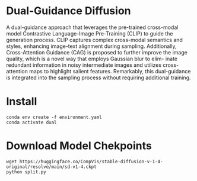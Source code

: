 # Dual-Guidance Diffusion

A dual-guidance approach that leverages the pre-trained cross-modal model Contrastive Language-Image Pre-Training (CLIP) to guide the generation process. CLIP captures complex cross-modal semantics and styles, enhancing image-text alignment during sampling. Additionally, Cross-Attention Guidance (CAG) is proposed to further improve the image quality, which is a novel way that employs Gaussian blur to elim- inate redundant information in noisy intermediate images and utilizes cross-attention maps to highlight salient features. Remarkably, this dual-guidance is integrated into the sampling process without requiring additional training.

# Install

```
conda env create -f environment.yaml
conda activate dual
```
# Download Model Chekpoints

```
wget https://huggingface.co/CompVis/stable-diffusion-v-1-4-original/resolve/main/sd-v1-4.ckpt
python split.py
```
